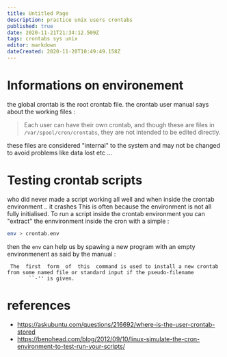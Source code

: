 ```yaml
---
title: Untitled Page
description: practice unix users crontabs
published: true
date: 2020-11-21T21:34:12.509Z
tags: crontabs sys unix
editor: markdown
dateCreated: 2020-11-20T10:49:49.158Z
---
```


# Informations on environement
the global crontab is the root crontab file.
the crontab user manual says about the working files :
>Each user can have their own crontab, and though
these are files in `/var/spool/cron/crontabs`, they are not
intended to be edited directly.

these files are considered "internal" to the system and may not be changed to avoid problems like data lost etc ...

# Testing crontab scripts
who did never made a script working all well and when inside the crontab environment .. it crashes
This is often because the environment is not all fully initialised. To run a script inside the crontab environment you can "extract" the ennvironment inside the cron with a simple :
```bash
env > crontab.env
```
then the  `env` can help us by spawing a new program with an empty environmenent as said by the manual :
```
 The  first  form  of  this  command is used to install a new crontab from some named file or standard input if the pseudo-filename
       ``-'' is given.
```


# references
- https://askubuntu.com/questions/216692/where-is-the-user-crontab-stored
- https://benohead.com/blog/2012/09/10/linux-simulate-the-cron-environment-to-test-run-your-scripts/

